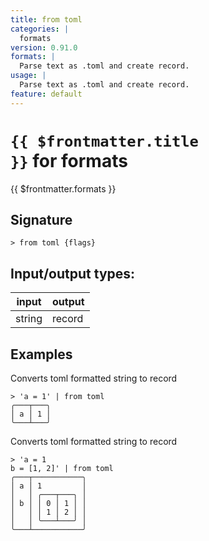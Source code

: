 ```yaml
---
title: from toml
categories: |
  formats
version: 0.91.0
formats: |
  Parse text as .toml and create record.
usage: |
  Parse text as .toml and create record.
feature: default
---
```

<!-- This file is automatically generated. Please edit the command in https://github.com/nushell/nushell instead. -->

# <code>{{ $frontmatter.title }}</code> for formats

<div class='command-title'>{{ $frontmatter.formats }}</div>

## Signature

```> from toml {flags} ```


## Input/output types:

| input  | output |
| ------ | ------ |
| string | record |

## Examples

Converts toml formatted string to record
```nu
> 'a = 1' | from toml
╭───┬───╮
│ a │ 1 │
╰───┴───╯
```

Converts toml formatted string to record
```nu
> 'a = 1
b = [1, 2]' | from toml
╭───┬───────────╮
│ a │ 1         │
│   │ ╭───┬───╮ │
│ b │ │ 0 │ 1 │ │
│   │ │ 1 │ 2 │ │
│   │ ╰───┴───╯ │
╰───┴───────────╯
```
